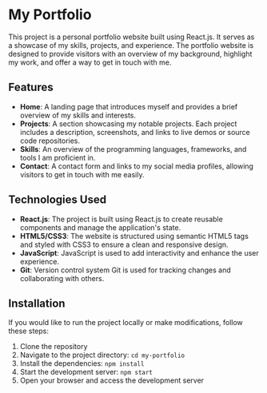 # My Portfolio

This project is a personal portfolio website built using React.js. It serves as a showcase of my skills, projects, and experience. The portfolio website is designed to provide visitors with an overview of my background, highlight my work, and offer a way to get in touch with me.

## Features

- **Home**: A landing page that introduces myself and provides a brief overview of my skills and interests.
- **Projects**: A section showcasing my notable projects. Each project includes a description, screenshots, and links to live demos or source code repositories.
- **Skills**: An overview of the programming languages, frameworks, and tools I am proficient in.
- **Contact**: A contact form and links to my social media profiles, allowing visitors to get in touch with me easily.

## Technologies Used

- **React.js**: The project is built using React.js to create reusable components and manage the application's state.
- **HTML5/CSS3**: The website is structured using semantic HTML5 tags and styled with CSS3 to ensure a clean and responsive design.
- **JavaScript**: JavaScript is used to add interactivity and enhance the user experience.
- **Git**: Version control system Git is used for tracking changes and collaborating with others.

## Installation

If you would like to run the project locally or make modifications, follow these steps:

1. Clone the repository
2. Navigate to the project directory: `cd my-portfolio`
3. Install the dependencies: `npm install`
4. Start the development server: `npm start`
5. Open your browser and access the development server

